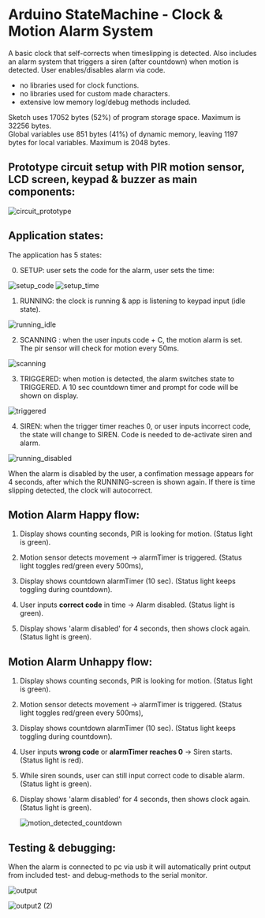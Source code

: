 
# Arduino StateMachine - Clock & Motion Alarm System

A basic clock that self-corrects when timeslipping is detected.
Also includes an alarm system that triggers a siren (after countdown) when motion is detected.
User enables/disables alarm via code.

- no libraries used for clock functions.
- no libraries used for custom made characters.
- extensive low memory log/debug methods included.


Sketch uses 17052 bytes (52%) of program storage space. Maximum is 32256 bytes.   
Global variables use 851 bytes (41%) of dynamic memory, leaving 1197 bytes for local variables. Maximum is 2048 bytes.


 
## Prototype circuit setup with PIR motion sensor, LCD screen, keypad & buzzer as main components:

![circuit_prototype](https://github.com/CityTropes/Arduino_StateMachine_Clock_With_Motion_Alarm_System/assets/84394352/6a16e0f8-705d-426d-9070-ce1cce13757e)


## Application states:

The application has 5 states:

0. SETUP: user sets the code for the alarm, user sets the time:
     
![setup_code](https://github.com/CityTropes/Arduino_StateMachine_Clock_With_Motion_Alarm_System/assets/84394352/ee954be5-41bf-41c2-a564-87dc30108f15)
![setup_time](https://github.com/CityTropes/Arduino_StateMachine_Clock_With_Motion_Alarm_System/assets/84394352/ba7f69a0-1a98-446c-8555-889f8c1bb998)


1. RUNNING: the clock is running & app is listening to keypad input (idle state).

 ![running_idle](https://github.com/CityTropes/Arduino_StateMachine_Clock_With_Motion_Alarm_System/assets/84394352/7364fa8b-6f09-4f49-85cf-1fb87e2e03af)


2. SCANNING : when the user inputs code + C, the motion alarm is set. The pir sensor will check for motion every 50ms.

![scanning](https://github.com/CityTropes/Arduino_StateMachine_Clock_With_Motion_Alarm_System/assets/84394352/e97ec30c-01c6-4498-bd50-ecb7c9d4bb08)


3. TRIGGERED: when motion is detected, the alarm switches state to TRIGGERED. A 10 sec countdown timer and prompt for code will be shown on display.

![triggered](https://github.com/CityTropes/Arduino_StateMachine_Clock_With_Motion_Alarm_System/assets/84394352/88a1d1ed-d424-4c74-9c97-f90577a4c9da)


4. SIREN: when the trigger timer reaches 0, or user inputs incorrect code, the state will change to SIREN. Code is needed to de-activate siren and alarm.

![running_disabled](https://github.com/CityTropes/Arduino_StateMachine_Clock_With_Motion_Alarm_System/assets/84394352/135762f7-4610-4dd3-bd75-e994f9e26a42)

When the alarm is disabled by the user, a confimation message appears for 4 seconds, after which the RUNNING-screen is shown again.
If there is time slipping detected, the clock will autocorrect.



## Motion Alarm Happy flow:

1. Display shows counting seconds, PIR is looking for motion.
   (Status light is green).
   
2. Motion sensor detects movement -> alarmTimer is triggered.
   (Status light toggles red/green every 500ms),

3. Display shows countdown alarmTimer (10 sec).
   (Status light keeps toggling during countdown).

4. User inputs **correct code** in time -> Alarm disabled.
   (Status light is green).

5. Display shows 'alarm disabled' for 4 seconds, then shows clock again.
   (Status light is green).


## Motion Alarm Unhappy flow:

1. Display shows counting seconds, PIR is looking for motion.
   (Status light is green).
   
2. Motion sensor detects movement -> alarmTimer is triggered.
   (Status light toggles red/green every 500ms),

3. Display shows countdown alarmTimer (10 sec).
   (Status light keeps toggling during countdown).

4. User inputs **wrong code** or **alarmTimer reaches 0** -> Siren starts.
   (Status light is red).

5. While siren sounds, user can still input correct code to disable alarm.
   (Status light is green).

6. Display shows 'alarm disabled' for 4 seconds, then shows clock again.
   (Status light is green).

   ![motion_detected_countdown](https://github.com/CityTropes/Arduino_Motion_Alarm_System/assets/84394352/172f0ab8-bd34-42bc-a554-9691d3ab465c)


## Testing & debugging:

When the alarm is connected to pc via usb it will automatically print output from included test- and debug-methods to the serial monitor.

![output](https://github.com/CityTropes/Arduino_StateMachine_Clock_With_Motion_Alarm_System/assets/84394352/a5dd2cc8-050e-4d47-885c-a92eaaff0c8d)


![output2 (2)](https://github.com/CityTropes/Arduino_StateMachine_Clock_With_Motion_Alarm_System/assets/84394352/5c971d27-5ce5-4e14-9745-cf442032387c)
